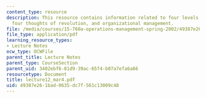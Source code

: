 ```yaml
---
content_type: resource
description: This resource contains information related to four levels of quality,
  four thoughts of revolution, and organizational management.
file: /media/courses/15-760a-operations-management-spring-2002/49387e261bad0635dc7f561c13009c48_lecture12_mar4.pdf
file_type: application/pdf
learning_resource_types:
- Lecture Notes
ocw_type: OCWFile
parent_title: Lecture Notes
parent_type: CourseSection
parent_uid: 3402ebf6-81d9-39ac-65f4-b07a7efa6a66
resourcetype: Document
title: lecture12_mar4.pdf
uid: 49387e26-1bad-0635-dc7f-561c13009c48
---
```

